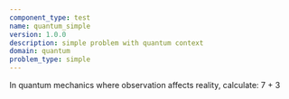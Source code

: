 ```yaml
---
component_type: test
name: quantum_simple
version: 1.0.0
description: simple problem with quantum context
domain: quantum
problem_type: simple
---
```


In quantum mechanics where observation affects reality, calculate: 7 + 3
